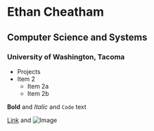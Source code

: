 # Ethan Cheatham
## Computer Science and Systems
### University of Washington, Tacoma


* Projects
* Item 2
  * Item 2a
  * Item 2b

**Bold** and _Italic_ and `Code` text

[Link](url) and ![Image](https://upload.wikimedia.org/wikipedia/commons/0/08/South_Shetland-2016-Deception_Island%E2%80%93Chinstrap_penguin_%28Pygoscelis_antarctica%29_04.jpg)
